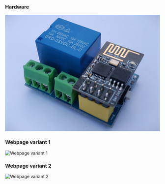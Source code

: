 ### Hardware
![Photo of the Termalizator](https://github.com/SvajkaJ/SvajkaJ/blob/main/img/Termalizator/Termalizator.jpg "Photo of the Termalizator")

### Webpage variant 1
![Webpage variant 1](https://github.com/SvajkaJ/SvajkaJ/blob/main/img/HeizBooster/webpage_v1.jpg "Webpage variant 1")

### Webpage variant 2
![Webpage variant 2](https://github.com/SvajkaJ/SvajkaJ/blob/main/img/HeizBooster/webpage_v2.png "Webpage variant 2")
